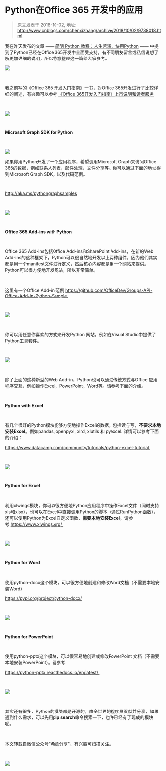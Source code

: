 # Python在Office 365 开发中的应用 
> 原文发表于 2018-10-02, 地址: http://www.cnblogs.com/chenxizhang/archive/2018/10/02/9738018.html 


我在昨天发布的文章 —— [简明 Python 教程：人生苦短，快用Python](http://mp.weixin.qq.com/s?__biz=MjM5ODEyNjE5OA==&mid=2455455046&idx=1&sn=e9f334674b6deacdeb0d5483dced218b&chksm=b160925f86171b494e0b7f432e766af677353e1aa03d1fe018ba0cad3486af33b39f24fa5adc&scene=21) —— 中提到了Python已经在Office 365开发中全面受支持，有不同朋友留言或私信说想了解更加详细的说明，所以特意整理这一篇给大家参考。


![](https://img2018.cnblogs.com/blog/9072/201810/9072-20181002204018279-324329694.png)



 

我之前写的《Office 365 开发入门指南》一书，对Office 365开发进行了比较详细的阐述，有兴趣可以参考 [《Office 365开发入门指南》上市说明和读者服务](http://mp.weixin.qq.com/s?__biz=MjM5ODEyNjE5OA==&mid=2455454926&idx=1&sn=a069bd8162987b9bc3866a69fb1ed9ce&chksm=b16093d786171ac150a69f1b83ab26c8ff8a306d74cdb4440457d4602023efacd5803875f6a9&scene=21)



 

![](https://img2018.cnblogs.com/blog/9072/201810/9072-20181002204018945-473137444.png)



 

**Microsoft Graph SDK for Python**



 

![](https://img2018.cnblogs.com/blog/9072/201810/9072-20181002204019812-1069711286.png)


如果你用Python开发了一个应用程序，希望调用Microsoft Graph来访问Office 365的数据，例如联系人列表，邮件处理，文件分享等。你可以通过下面的地址得到Microsoft Graph SDK，以及代码范例。



 

http://aka.ms/pythongraphsamples



 

![](https://img2018.cnblogs.com/blog/9072/201810/9072-20181002204020674-243838836.png)



 

**Office 365 Add-ins with Python**



 

Office 365 Add-ins包括Office Add-ins和SharePoint Add-ins，在新的Web Add-ins的这种框架下，Python可以很自然地开发以上两种组件，因为他们其实都是用一个manifest文件进行定义，然后核心内容都是用一个网站来提供。Python可以很方便地开发网站，所以非常简单。



 

这里有一个Office Add-in 范例 https://github.com/OfficeDev/Groups-API-Office-Add-in-Python-Sample 



 

![](https://img2018.cnblogs.com/blog/9072/201810/9072-20181002204021478-1825876835.png)



 

你可以用任意你喜欢的方式来开发Python 网站，例如在Visual Studio中提供了Python工具套件。



 

![](https://img2018.cnblogs.com/blog/9072/201810/9072-20181002204022329-921405381.png)



 

除了上面的这种新型的Web Add-in，Python也可以通过传统方式与Office 应用程序交互，例如操作Excel，PowerPoint，Word等。请参考下面的介绍。



 

**Python with Excel**



 

有几个很好的Python模块能够方便地操作Excel的数据，包括读与写，**不要求本地安装Excel**。例如pandas, openpyxl, xlrd, xlutils 和 pyexcel. 详情可以参考下面的介绍：


https://www.datacamp.com/community/tutorials/python-excel-tutorial 



 

![](https://img2018.cnblogs.com/blog/9072/201810/9072-20181002204023261-625642233.png)



 

**Python for Excel**



 

利用xlwings模块，你可以很方便地Python应用程序中操作Excel文件（同时支持xls和xlsx），也可以在Excel中直接调用Python的脚本（通过RunPython函数），还可以使用Python为Excel自定义函数，**需要本地安装Excel**。请参考 https://www.xlwings.org/ 



 

![](https://img2018.cnblogs.com/blog/9072/201810/9072-20181002204023946-1383147631.png)



 

**Python for Word**



 

使用python-docx这个模块，可以很方便地创建和修改Word文档（不需要本地安装Word）


https://pypi.org/project/python-docx/



 

![](https://img2018.cnblogs.com/blog/9072/201810/9072-20181002204024996-483515910.png)



 

**Python for PowerPoint**



 

使用python-pptx这个模块，可以很容易地创建或修改PowerPoint 文档（不需要本地安装PowerPoint）。请参考


https://python-pptx.readthedocs.io/en/latest/ 



 

![](https://img2018.cnblogs.com/blog/9072/201810/9072-20181002204025701-1080650432.png)



 

其实还有很多，Python的模块都是开源的，由全世界的程序员贡献并分享，如果遇到什么需求，可以先用**pip search**命令搜索一下，也许已经有了现成的模块呢。



 

本文转载自微信公众号"希章分享"，有兴趣可扫描关注。



 

![](https://img2018.cnblogs.com/blog/9072/201810/9072-20181002204026380-1639034768.png)


